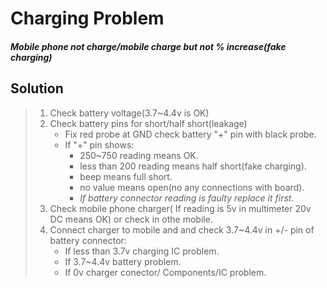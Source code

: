 # Charging Problem
#### *Mobile phone not charge/mobile charge but not % increase(fake charging)*
## Solution
> 1. Check battery voltage(3.7~4.4v is OK)
> 1. Check battery pins for short/half short(leakage)
>     - Fix red probe at GND check battery "+" pin with black probe.
>     - If "+" pin shows:
>       - 250~750 reading means OK.
>       - less than 200 reading means half short(fake charging).
>       - beep means full short.
>       - no value means open(no any connections with board).
>       - *If battery connector reading is faulty replace it first.*
> 1. Check mobile phone charger( If reading is 5v in multimeter 20v DC means OK) or check in othe mobile.
> 1. Connect charger to mobile and and check 3.7~4.4v in +/- pin of battery connector:
>     - If less than 3.7v charging IC problem.
>     - If 3.7~4.4v battery problem.
>     - If 0v charger conector/ Components/IC problem.
